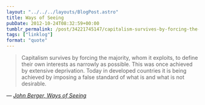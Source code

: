 ```yaml
---
layout: "../../../layouts/BlogPost.astro"
title: Ways of Seeing
pubDate: 2012-10-24T08:32:59+00:00
tumblr_permalink: /post/34221745147/capitalism-survives-by-forcing-the-majority-whom
tags: ["linklog"]
format: "quote"
---
```


> Capitalism survives by forcing the majority, whom it exploits, to define their own interests as narrowly as possible. This was once achieved by extensive deprivation. Today in developed countries it is being achieved by imposing a false standard of what is and what is not desirable.

— <cite>[John Berger, _Ways of Seeing_](https://www.goodreads.com/book/show/2784.Ways_of_Seeing)</cite>
